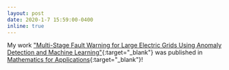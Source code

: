 ```yaml
---
layout: post
date: 2020-1-7 15:59:00-0400
inline: true
---
```


My work ["Multi-Stage Fault Warning for Large Electric Grids Using Anomaly Detection and Machine Learning"](http://ma.fme.vutbr.cz/archiv/8_2/ma_8_2_2_raja_fokoue_final.pdf){:target="\_blank"} was published in [Mathematics for Applications](http://ma.fme.vutbr.cz/){:target="\_blank"}!


